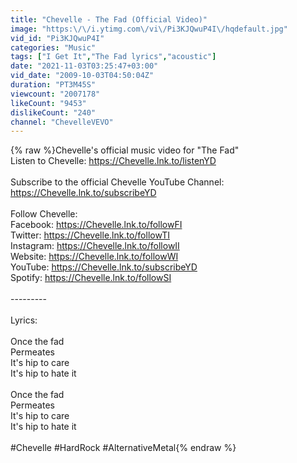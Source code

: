 ```yaml
---
title: "Chevelle - The Fad (Official Video)"
image: "https:\/\/i.ytimg.com\/vi\/Pi3KJQwuP4I\/hqdefault.jpg"
vid_id: "Pi3KJQwuP4I"
categories: "Music"
tags: ["I Get It","The Fad lyrics","acoustic"]
date: "2021-11-03T03:25:47+03:00"
vid_date: "2009-10-03T04:50:04Z"
duration: "PT3M45S"
viewcount: "2007178"
likeCount: "9453"
dislikeCount: "240"
channel: "ChevelleVEVO"
---
```

{% raw %}Chevelle's official music video for &quot;The Fad&quot; <br />Listen to Chevelle: <a rel="nofollow" target="blank" href="https://Chevelle.lnk.to/listenYD">https://Chevelle.lnk.to/listenYD</a><br /><br />Subscribe to the official Chevelle YouTube Channel: <a rel="nofollow" target="blank" href="https://Chevelle.lnk.to/subscribeYD">https://Chevelle.lnk.to/subscribeYD</a><br /><br />Follow Chevelle:<br />Facebook: <a rel="nofollow" target="blank" href="https://Chevelle.lnk.to/followFI">https://Chevelle.lnk.to/followFI</a><br />Twitter: <a rel="nofollow" target="blank" href="https://Chevelle.lnk.to/followTI">https://Chevelle.lnk.to/followTI</a><br />Instagram: <a rel="nofollow" target="blank" href="https://Chevelle.lnk.to/followII">https://Chevelle.lnk.to/followII</a><br />Website: <a rel="nofollow" target="blank" href="https://Chevelle.lnk.to/followWI">https://Chevelle.lnk.to/followWI</a><br />YouTube: <a rel="nofollow" target="blank" href="https://Chevelle.lnk.to/subscribeYD">https://Chevelle.lnk.to/subscribeYD</a><br />Spotify: <a rel="nofollow" target="blank" href="https://Chevelle.lnk.to/followSI">https://Chevelle.lnk.to/followSI</a><br /><br />---------<br /><br />Lyrics:<br /><br />Once the fad<br />Permeates<br />It's hip to care<br />It's hip to hate it<br /><br />Once the fad<br />Permeates<br />It's hip to care<br />It's hip to hate it<br /><br />#Chevelle #HardRock #AlternativeMetal{% endraw %}
